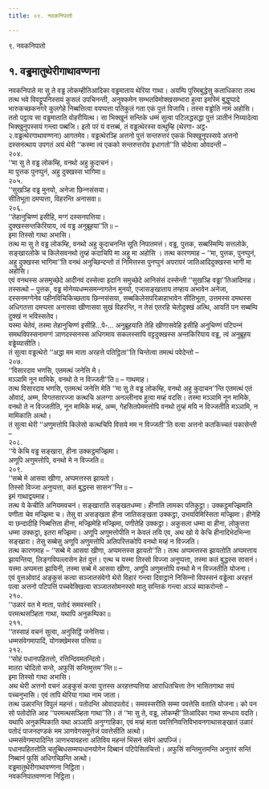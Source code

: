 ```yaml
---
title: ०९. नवकनिपातो

---
```

९. नवकनिपातो  


## १. वड्ढमातुथेरीगाथावण्णना

नवकनिपाते मा सु ते वड्ढ लोकम्हीतिआदिका वड्ढमाताय थेरिया गाथा। अयम्पि पुरिमबुद्धेसु कताधिकारा तत्थ तत्थ भवे विवट्टूपनिस्सयं कुसलं उपचिनन्ती, अनुक्‍कमेन सम्भतविमोक्खसम्भारा हुत्वा इमस्मिं बुद्धुप्पादे भारुकच्छकनगरे कुलगेहे निब्बत्तित्वा वयप्पत्ता पतिकुलं गता एकं पुत्तं विजायि। तस्स वड्ढोति नामं अहोसि। ततो पट्ठाय सा वड्ढमाताति वोहरीयित्थ। सा भिक्खूनं सन्तिके धम्मं सुत्वा पटिलद्धसद्धा पुत्तं ञातीनं निय्यादेत्वा भिक्खुनुपस्सयं गन्त्वा पब्बजि। इतो परं यं वत्तब्बं, तं वड्ढत्थेरस्स वत्थुम्हि (थेरगा॰ अट्ठ॰ २.वड्ढत्थेरगाथावण्णना) आगतमेव। वड्ढत्थेरञ्हि अत्तनो पुत्तं सन्तरुत्तरं एककं भिक्खुनुपस्सये अत्तनो दस्सनत्थाय उपगतं अयं थेरी ‘‘कस्मा त्वं एकको सन्तरुत्तरोव इधागतो’’ति चोदेत्वा ओवदन्ती –  
२०४.  
‘‘मा सु ते वड्ढ लोकम्हि, वनथो अहु कुदाचनं।  
मा पुत्तक पुनप्पुनं, अहु दुक्खस्स भागिमा॥  
२०५.  
‘‘सुखञ्हि वड्ढ मुनयो, अनेजा छिन्‍नसंसया।  
सीतिभूता दमप्पत्ता, विहरन्ति अनासवा॥  
२०६.  
‘‘तेहानुचिण्णं इसीहि, मग्गं दस्सनपत्तिया।  
दुक्खस्सन्तकिरियाय, त्वं वड्ढ अनुब्रूहया’’ति॥ –  
इमा तिस्सो गाथा अभासि।  
तत्थ मा सु ते वड्ढ लोकम्हि, वनथो अहु कुदाचनन्ति सूति निपातमत्तं। वड्ढ, पुत्तक, सब्बस्मिम्पि सत्तलोके, सङ्खारलोके च किलेसवनथो तुय्हं कदाचिपि मा अहु मा अहोसि । तत्थ कारणमाह – ‘‘मा, पुत्तक, पुनप्पुनं, अहु दुक्खस्स भागिमा’’ति वनथं अनुच्छिन्दन्तो तं निमित्तस्स पुनप्पुनं अपरापरं जातिआदिदुक्खस्स भागी मा अहोसि।  
एवं वनथस्स असमुच्छेदे आदीनवं दस्सेत्वा इदानि समुच्छेदे आनिसंसं दस्सेन्ती ‘‘सुखञ्हि वड्ढा’’तिआदिमाह। तस्सत्थो – पुत्तक, वड्ढ मोनेय्यधम्मसमन्‍नागतेन मुनयो, एजासङ्खाताय तण्हाय अभावेन अनेजा, दस्सनमग्गेनेव पहीनविचिकिच्छताय छिन्‍नसंसया, सब्बकिलेसपरिळाहाभावेन सीतिभूता, उत्तमस्स दमथस्स अधिगतत्ता दमप्पत्ता अनासवा खीणासवा सुखं विहरन्ति, न तेसं एतरहि चेतोदुक्खं अत्थि, आयतिं पन सब्बम्पि दुक्खं न भविस्सतेव।  
यस्मा चेतेवं, तस्मा तेहानुचिण्णं इसीहि…पे॰… अनुब्रूहयाति तेहि खीणासवेहि इसीहि अनुचिण्णं पटिपन्‍नं समथविपस्सनामग्गं ञाणदस्सनस्स अधिगमाय सकलस्सापि वट्टदुक्खस्स अन्तकिरियाय वड्ढ, त्वं अनुब्रूहय वड्ढेय्यासीति।  
तं सुत्वा वड्ढत्थेरो ‘‘अद्धा मम माता अरहत्ते पतिट्ठिता’’ति चिन्तेत्वा तमत्थं पवेदेन्तो –  
२०७.  
‘‘विसारदाव भणसि, एतमत्थं जनेत्ति मे।  
मञ्‍ञामि नून मामिके, वनथो ते न विज्‍जती’’ति॥ – गाथमाह।  
तत्थ विसारदाव भणसि, एतमत्थं जनेत्ति मेति ‘‘मा सु ते वड्ढ लोकम्हि, वनथो अहु कुदाचन’’न्ति एतमत्थं एतं ओवादं, अम्म, विगतसारज्‍जा कत्थचि अलग्गा अनल्‍लीनाव हुत्वा मय्हं वदसि। तस्मा मञ्‍ञामि नून मामिके, वनथो ते न विज्‍जतीति, नून मामिके मय्हं, अम्म, गेहसितपेममत्तोपि वनथो तुय्हं मयि न विज्‍जतीति मञ्‍ञामि, न मामिकाति अत्थो।  
तं सुत्वा थेरी ‘‘अणुमत्तोपि किलेसो कत्थचिपि विसये मम न विज्‍जती’’ति वत्वा अत्तनो कतकिच्‍चतं पकासेन्ती –  
२०८.  
‘‘ये केचि वड्ढ सङ्खारा, हीना उक्‍कट्ठमज्झिमा।  
अणूपि अणुमत्तोपि, वनथो मे न विज्‍जति॥  
२०९.  
‘‘सब्बे मे आसवा खीणा, अप्पमत्तस्स झायतो।  
तिस्सो विज्‍जा अनुप्पत्ता, कतं बुद्धस्स सासन’’न्ति॥ –  
इमं गाथाद्वयमाह।  
तत्थ ये केचीति अनियमवचनं। सङ्खाराति सङ्खतधम्मा। हीनाति लामका पतिकुट्ठा। उक्‍कट्ठमज्झिमाति पणीता चेव मज्झिमा च। तेसु वा असङ्खता हीना जातिसङ्खता उक्‍कट्ठा, उभयविमिस्सिता मज्झिमा। हीनेहि वा छन्दादीहि निब्बत्तिता हीना, मज्झिमेहि मज्झिमा, पणीतेहि उक्‍कट्ठा। अकुसला धम्मा वा हीना, लोकुत्तरा धम्मा उक्‍कट्ठा, इतरा मज्झिमा। अणूपि अणुमत्तोपीति न केवलं तयि एव, अथ खो ये केचि हीनादिभेदभिन्‍ना सङ्खारा। तेसु सब्बेसु अणूपि अणुमत्तोपि अतिपरित्तकोपि वनथो मय्हं न विज्‍जति।  
तत्थ कारणमाह – ‘‘सब्बे मे आसवा खीणा, अप्पमत्तस्स झायतो’’ति। तत्थ अप्पमत्तस्स झायतोति अप्पमत्ताय झायन्तिया, लिङ्गविपल्‍लासेन हेतं वुत्तं। एत्थ च यस्मा तिस्सो विज्‍जा अनुप्पत्ता, तस्मा कतं बुद्धस्स सासनं। यस्मा अप्पमत्ता झायिनी, तस्मा सब्बे मे आसवा खीणा, अणूपि अणुमत्तोपि वनथो मे न विज्‍जतीति योजना।  
एवं वुत्तओवादं अङ्कुसं कत्वा सञ्‍जातसंवेगो थेरो विहारं गन्त्वा दिवाट्ठाने निसिन्‍नो विपस्सनं वड्ढेत्वा अरहत्तं पत्वा अत्तनो पटिपत्तिं पच्‍चवेक्खित्वा सञ्‍जातसोमनस्सो मातु सन्तिकं गन्त्वा अञ्‍ञं ब्याकरोन्तो –  
२१०.  
‘‘उळारं वत मे माता, पतोदं समवस्सरि।  
परमत्थसञ्हिता गाथा, यथापि अनुकम्पिका॥  
२११.  
‘‘तस्साहं वचनं सुत्वा, अनुसिट्ठिं जनेत्तिया।  
धम्मसंवेगमापादिं, योगक्खेमस्स पत्तिया॥  
२१२.  
‘‘सोहं पधानपहितत्तो, रत्तिन्दिवमतन्दितो।  
मातरा चोदितो सन्ते, अफुसिं सन्तिमुत्तम’’न्ति॥ –  
इमा तिस्सो गाथा अभासि।  
अथ थेरी अत्तनो वचनं अङ्कुसं कत्वा पुत्तस्स अरहत्तप्पत्तिया आराधितचित्ता तेन भासितगाथा सयं पच्‍चनुभासि। एवं तापि थेरिया गाथा नाम जाता।  
तत्थ उळारन्ति विपुलं महन्तं। पतोदन्ति ओवादपतोदं। समवस्सरीति सम्मा पवत्तेसि वताति योजना। को पन सो पतोदोति आह ‘‘परमत्थसञ्हिता गाथा’’ति। तं ‘‘मा सु ते, वड्ढ, लोकम्ही’’तिआदिका गाथा सन्धाय वदति। यथापि अनुकम्पिकाति यथा अञ्‍ञापि अनुग्गाहिका, एवं मय्हं माता पवत्तिनिवत्तिविभावनगाथासङ्खातं उळारं पतोदं पाजनदण्डकं मम ञाणवेगसमुत्तेजं पवत्तेसीति अत्थो।  
धम्मसंवेगमापादिन्ति ञाणभयावहत्ता अतिविय महन्तं भिंसनं संवेगं आपज्‍जिं।  
पधानपहितत्तोति चतुब्बिधसम्मप्पधानयोगेन दिब्बानं पटिपेसितचित्तो। अफुसिं सन्तिमुत्तमन्ति अनुत्तरं सन्तिं निब्बानं फुसिं अधिगच्छिन्ति अत्थो।  
वड्ढमातुथेरीगाथावण्णना निट्ठिता।  
नवकनिपातवण्णना निट्ठिता।  